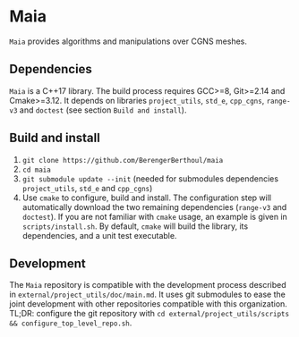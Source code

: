Maia
========

`Maia` provides algorithms and manipulations over CGNS meshes.

## Dependencies ##
`Maia` is a C++17 library. The build process requires GCC>=8, Git>=2.14 and Cmake>=3.12. It depends on libraries `project_utils`, `std_e`, `cpp_cgns`, `range-v3` and `doctest` (see section `Build and install`).

## Build and install ##
1. `git clone https://github.com/BerengerBerthoul/maia`
2. `cd maia`
3. `git submodule update --init` (needed for submodules dependencies `project_utils`, `std_e` and `cpp_cgns`)
4. Use `cmake` to configure, build and install. The configuration step will automatically download the two remaining dependencies (`range-v3` and `doctest`). If you are not familiar with `cmake` usage, an example is given in `scripts/install.sh`. By default, `cmake` will build the library, its dependencies, and a unit test executable.

## Development ##
The `Maia` repository is compatible with the development process described in `external/project_utils/doc/main.md`. It uses git submodules to ease the joint development with other repositories compatible with this organization. TL;DR: configure the git repository with `cd external/project_utils/scripts && configure_top_level_repo.sh`.
